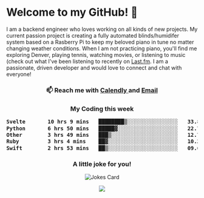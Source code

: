 <h1> Welcome to my GitHub! 👋 </h1>


  I am a backend engineer who loves working on all kinds of new projects. My current passion project is creating a fully automated blinds/humidifer system based on a Rasberry Pi to keep my beloved piano in tune no matter changing weather conditions. When I am not practicing piano, you'll find me exploring Denver, playing tennis, watching movies, or listening to music (check out what I've been listening to recently on [Last.fm](https://www.last.fm/user/mballa000). I am a passionate, driven developer and would love to connect and chat with everyone!

<h3 align = "center"> 📫 Reach me with <a href = "https://calendly.com/msbrandt00/30min"> Calendly </a> and <a href="mailto:msbrandt00@gmail.com">Email</a> 
 </h3>


 
<div align = "center"
[![Anurag's GitHub stats](https://github-readme-stats.vercel.app/api?username=mbrandt00)](https://github.com/anuraghazra/github-readme-stats)
          </div>
<h3 align="center">
  My Coding this week
<!--START_SECTION:waka-->

```txt
Svelte       10 hrs 9 mins   ████████▒░░░░░░░░░░░░░░░░   33.81 %
Python       6 hrs 50 mins   █████▓░░░░░░░░░░░░░░░░░░░   22.79 %
Other        3 hrs 49 mins   ███▒░░░░░░░░░░░░░░░░░░░░░   12.74 %
Ruby         3 hrs 4 mins    ██▓░░░░░░░░░░░░░░░░░░░░░░   10.26 %
Swift        2 hrs 53 mins   ██▒░░░░░░░░░░░░░░░░░░░░░░   09.62 %
```

<!--END_SECTION:waka-->

### A little joke for you!

![Jokes Card](https://readme-jokes.vercel.app/api?hideBorder)

<a href="https://www.linkedin.com/in/mbrandt00/"><img src="https://img.shields.io/badge/linkedin-%230077B5.svg?&style=for-the-badge&logo=linkedin&logoColor=white" /></a>
